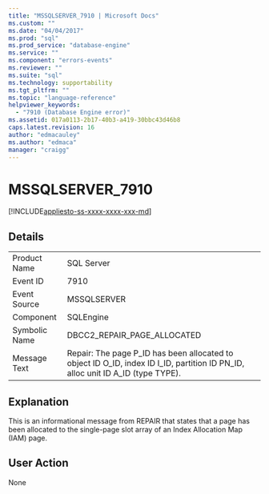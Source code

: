 ```yaml
---
title: "MSSQLSERVER_7910 | Microsoft Docs"
ms.custom: ""
ms.date: "04/04/2017"
ms.prod: "sql"
ms.prod_service: "database-engine"
ms.service: ""
ms.component: "errors-events"
ms.reviewer: ""
ms.suite: "sql"
ms.technology: supportability
ms.tgt_pltfrm: ""
ms.topic: "language-reference"
helpviewer_keywords: 
  - "7910 (Database Engine error)"
ms.assetid: 017a0113-2b17-40b3-a419-30bbc43d46b8
caps.latest.revision: 16
author: "edmacauley"
ms.author: "edmaca"
manager: "craigg"
---
```

# MSSQLSERVER_7910
[!INCLUDE[appliesto-ss-xxxx-xxxx-xxx-md](../../includes/appliesto-ss-xxxx-xxxx-xxx-md.md)]
  
## Details  
  
|||  
|-|-|  
|Product Name|SQL Server|  
|Event ID|7910|  
|Event Source|MSSQLSERVER|  
|Component|SQLEngine|  
|Symbolic Name|DBCC2_REPAIR_PAGE_ALLOCATED|  
|Message Text|Repair: The page P_ID has been allocated to object ID O_ID, index ID I_ID, partition ID PN_ID, alloc unit ID A_ID (type TYPE).|  
  
## Explanation  
This is an informational message from REPAIR that states that a page has been allocated to the single-page slot array of an Index Allocation Map (IAM) page.  
  
## User Action  
None  
  
